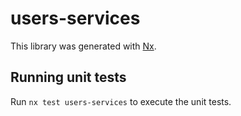 # users-services

This library was generated with [Nx](https://nx.dev).

## Running unit tests

Run `nx test users-services` to execute the unit tests.

